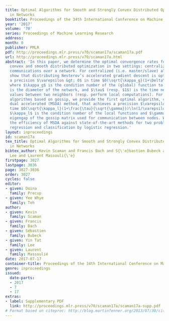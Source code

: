 ```yaml
---
title: Optimal Algorithms for Smooth and Strongly Convex Distributed Optimization
  in Networks
booktitle: Proceedings of the 34th International Conference on Machine Learning
year: '2017'
volume: '70'
series: Proceedings of Machine Learning Research
address: 
month: 0
publisher: PMLR
pdf: http://proceedings.mlr.press/v70/scaman17a/scaman17a.pdf
url: http://proceedings.mlr.press/v70/scaman17a.html
abstract: 'In this paper, we determine the optimal convergence rates for strongly
  convex and smooth distributed optimization in two settings: centralized and decentralized
  communications over a network. For centralized (i.e. master/slave) algorithms, we
  show that distributing Nesterov’s accelerated gradient descent is optimal and achieves
  a precision $\varepsilon &gt; 0$ in time $O(\sqrt{\kappa_g}(1+\Delta\tau)\ln(1/\varepsilon))$,
  where $\kappa_g$ is the condition number of the (global) function to optimize, $\Delta$
  is the diameter of the network, and $\tau$ (resp. $1$) is the time needed to communicate
  values between two neighbors (resp. perform local computations). For decentralized
  algorithms based on gossip, we provide the first optimal algorithm, called the multi-step
  dual accelerated (MSDA) method, that achieves a precision $\varepsilon &gt; 0$ in
  time $O(\sqrt{\kappa_l}(1+\frac{\tau}{\sqrt{\gamma}})\ln(1/\varepsilon))$, where
  $\kappa_l$ is the condition number of the local functions and $\gamma$ is the (normalized)
  eigengap of the gossip matrix used for communication between nodes. We then verify
  the efficiency of MSDA against state-of-the-art methods for two problems: least-squares
  regression and classification by logistic regression.'
layout: inproceedings
id: scaman17a
tex_title: Optimal Algorithms for Smooth and Strongly Convex Distributed Optimization
  in Networks
bibtex_author: Kevin Scaman and Francis Bach and S{\'e}bastien Bubeck and Yin Tat
  Lee and Laurent Massouli{\'e}
firstpage: 3027
lastpage: 3036
page: 3027-3036
order: 3027
cycles: false
editor:
- given: Doina
  family: Precup
- given: Yee Whye
  family: Teh
author:
- given: Kevin
  family: Scaman
- given: Francis
  family: Bach
- given: Sébastien
  family: Bubeck
- given: Yin Tat
  family: Lee
- given: Laurent
  family: Massoulié
date: 2017-07-17
container-title: Proceedings of the 34th International Conference on Machine Learning
genre: inproceedings
issued:
  date-parts:
  - 2017
  - 7
  - 17
extras:
- label: Supplementary PDF
  link: http://proceedings.mlr.press/v70/scaman17a/scaman17a-supp.pdf
# Format based on citeproc: http://blog.martinfenner.org/2013/07/30/citeproc-yaml-for-bibliographies/
---
```

